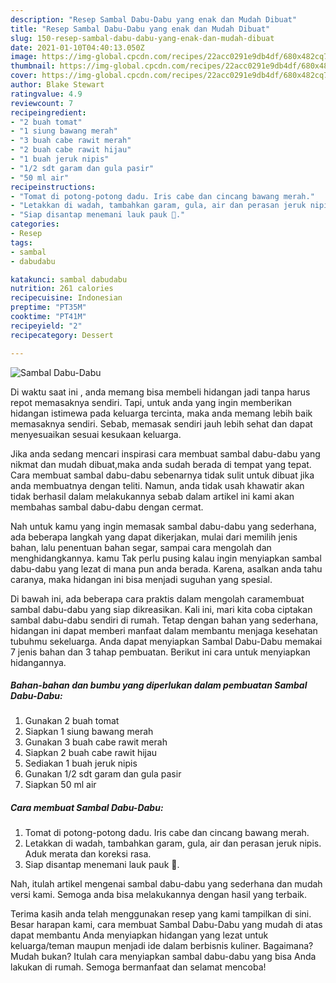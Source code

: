 ```yaml
---
description: "Resep Sambal Dabu-Dabu yang enak dan Mudah Dibuat"
title: "Resep Sambal Dabu-Dabu yang enak dan Mudah Dibuat"
slug: 150-resep-sambal-dabu-dabu-yang-enak-dan-mudah-dibuat
date: 2021-01-10T04:40:13.050Z
image: https://img-global.cpcdn.com/recipes/22acc0291e9db4df/680x482cq70/sambal-dabu-dabu-foto-resep-utama.jpg
thumbnail: https://img-global.cpcdn.com/recipes/22acc0291e9db4df/680x482cq70/sambal-dabu-dabu-foto-resep-utama.jpg
cover: https://img-global.cpcdn.com/recipes/22acc0291e9db4df/680x482cq70/sambal-dabu-dabu-foto-resep-utama.jpg
author: Blake Stewart
ratingvalue: 4.9
reviewcount: 7
recipeingredient:
- "2 buah tomat"
- "1 siung bawang merah"
- "3 buah cabe rawit merah"
- "2 buah cabe rawit hijau"
- "1 buah jeruk nipis"
- "1/2 sdt garam dan gula pasir"
- "50 ml air"
recipeinstructions:
- "Tomat di potong-potong dadu. Iris cabe dan cincang bawang merah."
- "Letakkan di wadah, tambahkan garam, gula, air dan perasan jeruk nipis. Aduk merata dan koreksi rasa."
- "Siap disantap menemani lauk pauk 🤩."
categories:
- Resep
tags:
- sambal
- dabudabu

katakunci: sambal dabudabu 
nutrition: 261 calories
recipecuisine: Indonesian
preptime: "PT35M"
cooktime: "PT41M"
recipeyield: "2"
recipecategory: Dessert

---
```



![Sambal Dabu-Dabu](https://img-global.cpcdn.com/recipes/22acc0291e9db4df/680x482cq70/sambal-dabu-dabu-foto-resep-utama.jpg)

Di waktu  saat ini , anda memang bisa membeli hidangan jadi tanpa harus repot memasaknya sendiri. Tapi, untuk anda yang ingin memberikan hidangan istimewa pada keluarga tercinta, maka anda memang lebih baik memasaknya sendiri. Sebab, memasak sendiri jauh lebih sehat dan dapat menyesuaikan sesuai kesukaan keluarga.

Jika anda sedang mencari inspirasi cara membuat sambal dabu-dabu yang nikmat dan mudah dibuat,maka anda sudah berada di tempat yang tepat. Cara membuat sambal dabu-dabu  sebenarnya tidak sulit untuk dibuat jika anda membuatnya dengan teliti. Namun, anda tidak usah khawatir akan tidak berhasil dalam melakukannya 
sebab dalam artikel ini kami akan membahas sambal dabu-dabu dengan cermat.  



Nah untuk kamu yang ingin memasak sambal dabu-dabu yang sederhana, ada beberapa langkah yang dapat dikerjakan, mulai dari memilih jenis bahan, lalu penentuan bahan segar, sampai cara mengolah dan menghidangkannya. kamu Tak perlu pusing kalau ingin menyiapkan sambal dabu-dabu yang lezat di mana pun anda berada. Karena, asalkan anda  tahu caranya, maka hidangan ini bisa menjadi suguhan yang spesial.

Di bawah ini, ada beberapa cara praktis  dalam mengolah caramembuat sambal dabu-dabu yang siap dikreasikan. Kali ini, mari kita coba ciptakan sambal dabu-dabu sendiri di rumah. Tetap dengan bahan yang sederhana, hidangan ini dapat memberi manfaat dalam membantu menjaga kesehatan tubuhmu sekeluarga. Anda dapat menyiapkan Sambal Dabu-Dabu memakai 7 jenis bahan dan 3 tahap pembuatan. Berikut ini cara untuk menyiapkan hidangannya.

<!--inarticleads1-->

##### Bahan-bahan dan bumbu yang diperlukan dalam pembuatan Sambal Dabu-Dabu:

1. Gunakan 2 buah tomat
1. Siapkan 1 siung bawang merah
1. Gunakan 3 buah cabe rawit merah
1. Siapkan 2 buah cabe rawit hijau
1. Sediakan 1 buah jeruk nipis
1. Gunakan 1/2 sdt garam dan gula pasir
1. Siapkan 50 ml air




<!--inarticleads2-->

##### Cara membuat Sambal Dabu-Dabu:

1. Tomat di potong-potong dadu. Iris cabe dan cincang bawang merah.
1. Letakkan di wadah, tambahkan garam, gula, air dan perasan jeruk nipis. Aduk merata dan koreksi rasa.
1. Siap disantap menemani lauk pauk 🤩.




Nah, itulah artikel mengenai  sambal dabu-dabu  yang sederhana dan mudah versi kami. Semoga anda bisa melakukannya dengan hasil yang terbaik. 

Terima kasih anda telah menggunakan resep yang kami tampilkan di sini. Besar harapan kami, cara membuat  Sambal Dabu-Dabu yang mudah di atas dapat membantu Anda menyiapkan hidangan yang lezat untuk keluarga/teman maupun menjadi ide dalam berbisnis kuliner. Bagaimana? Mudah bukan? Itulah cara menyiapkan sambal dabu-dabu yang bisa Anda lakukan di rumah. Semoga bermanfaat dan selamat mencoba!

